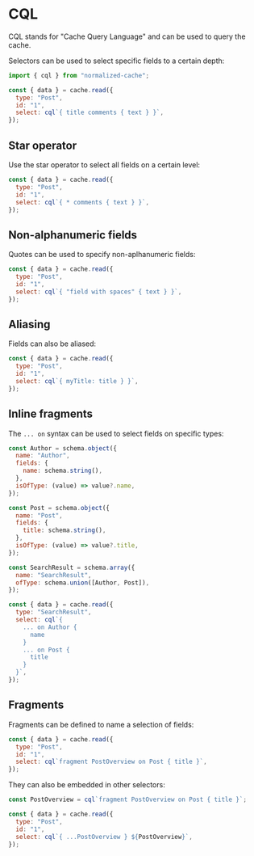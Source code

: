 # CQL

CQL stands for "Cache Query Language" and can be used to query the cache.

Selectors can be used to select specific fields to a certain depth:

```js
import { cql } from "normalized-cache";

const { data } = cache.read({
  type: "Post",
  id: "1",
  select: cql`{ title comments { text } }`,
});
```

## Star operator

Use the star operator to select all fields on a certain level:

```js
const { data } = cache.read({
  type: "Post",
  id: "1",
  select: cql`{ * comments { text } }`,
});
```

## Non-alphanumeric fields

Quotes can be used to specify non-aplhanumeric fields:

```js
const { data } = cache.read({
  type: "Post",
  id: "1",
  select: cql`{ "field with spaces" { text } }`,
});
```

## Aliasing

Fields can also be aliased:

```js
const { data } = cache.read({
  type: "Post",
  id: "1",
  select: cql`{ myTitle: title } }`,
});
```

## Inline fragments

The `... on` syntax can be used to select fields on specific types:

```js
const Author = schema.object({
  name: "Author",
  fields: {
    name: schema.string(),
  },
  isOfType: (value) => value?.name,
});

const Post = schema.object({
  name: "Post",
  fields: {
    title: schema.string(),
  },
  isOfType: (value) => value?.title,
});

const SearchResult = schema.array({
  name: "SearchResult",
  ofType: schema.union([Author, Post]),
});

const { data } = cache.read({
  type: "SearchResult",
  select: cql`{
    ... on Author {
      name
    }
    ... on Post {
      title
    }
  }`,
});
```

## Fragments

Fragments can be defined to name a selection of fields:

```js
const { data } = cache.read({
  type: "Post",
  id: "1",
  select: cql`fragment PostOverview on Post { title }`,
});
```

They can also be embedded in other selectors:

```js
const PostOverview = cql`fragment PostOverview on Post { title }`;

const { data } = cache.read({
  type: "Post",
  id: "1",
  select: cql`{ ...PostOverview } ${PostOverview}`,
});
```
